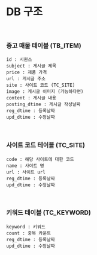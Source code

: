 # DB 구조

<br>

### 중고 매물 테이블 **(TB_ITEM)**
```
id : 시퀀스
subject : 게시글 제목
price : 제품 가격
url : 게시글 주소
site : 사이트 코드 (TC_SITE)
image : 게시글 이미지 (가능하다면)
content : 게시글 내용
posting_dtime : 게시글 작성날짜
reg_dtime : 등록날짜
upd_dtime : 수정날짜
```

<br>

### 사이트 코드 테이블 **(TC_SITE)**
```
code : 해당 사이트에 대한 코드
name : 사이트 명
url : 사이트 url
reg_dtime : 등록날짜
upd_dtime : 수정날짜
```

<br>

### 키워드 테이블 **(TC_KEYWORD)**
```
keyword : 키워드
count : 중복 카운트
reg_dtime : 등록날짜
upd_dtime : 수정날짜
```
